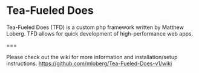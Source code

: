 # Tea-Fueled Does

Tea-Fueled Does (TFD) is a custom php framework written by Matthew Loberg. TFD allows for quick development of high-performance web apps.

===

Please check out the wiki for more information and installation/setup instructions. https://github.com/mloberg/Tea-Fueled-Does-v1/wiki